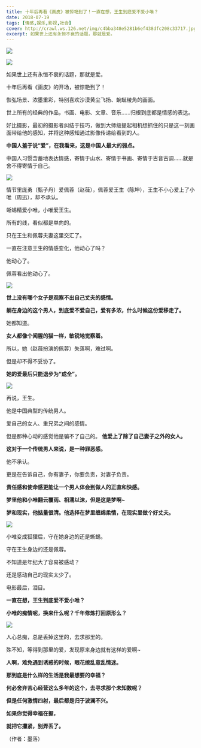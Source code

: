 ```yaml
---
title: 十年后再看《画皮》被惊艳到了！一直在想，王生到底爱不爱小唯？
date: 2018-07-19
tags: [情感,娱乐,影视,社会]
cover: http://crawl.ws.126.net/img/c4bba348e5281b6ef438dfc208c33717.jpg
excerpt: 如果世上还有永恒不衰的话题，那就是爱。
---
```

![](http://crawl.ws.126.net/img/c4bba348e5281b6ef438dfc208c33717.jpg)  

![](http://crawl.ws.126.net/img/28faa013af892a956babd82148f6af7f.jpg)  

如果世上还有永恒不衰的话题，那就是爱。

十年后再看《画皮》的开场，被惊艳到了！

恢弘场景、浓墨重彩，特别喜欢沙漠黄尘飞扬、蜿蜒棱角的画面。

世上所有的经典的作品，书画、电影、文章、音乐......归根到底都是情感的表达。

好比摄影，最初的摄影者纠结于技巧，做到大师级提起相机想抓住的只是这一刻画面带给他的感知，并将这种感知通过影像传递给看到的人。

**中国人羞于说“爱”，在我看来，这是中国人最大的弱点。**

中国人习惯含蓄地表达情感，寄情于山水、寄情于书画、寄情于古音古调......就是舍不得寄情于自己。

![](http://crawl.ws.126.net/img/7be2a0993da8403c7614fa17fed35c33.jpg)  

情节里庞勇（甄子丹）爱佩蓉（赵薇），佩蓉爱王生（陈坤），王生不小心爱上了小唯（周迅），却不承认。

蜥蜴精爱小唯，小唯爱王生。

所有的线，看似都是单向的。

只在王生和佩蓉夫妻这里交汇了。

一直在注意王生的情感变化，他动心了吗？

他动心了。

佩蓉看出他动心了。

![](http://crawl.ws.126.net/img/53e1401b2d3f25529cc66569ad39685e.jpg)  

**世上没有哪个女子是观察不出自己丈夫的感情。**

**躺在身边的这个男人，到底爱不爱自己，爱有多浓，什么时候这份爱移走了。**

她都知道。

**女人都像个闻腥的猫一样，敏锐地觉察着。**

所以，她（赵薇扮演的佩蓉）失落啊，难过啊。

但是却不得不妥协了。

**她的爱最后只能退步为“成全”。**

![](http://crawl.ws.126.net/img/19edfe78f4b543d518c90a325bfd4f8a.jpg)  

再说，王生。

他是中国典型的传统男人。

爱自己的女人、重兄弟之间的感情。

但是那种心动的感觉他是骗不了自己的。 **他爱上了除了自己妻子之外的女人。**

**这对于一个传统男人来说，是一种罪恶感。**

他不承认。

更是在告诉自己，你有妻子，你要负责，对妻子负责。

**责任感和使命感更能让一个男人体会到做人的正直和快感。**

**梦里他和小唯翻云覆雨、相濡以沫，但是这是梦啊~**

**梦和现实，他掂量很清。他选择在梦里缠绵柔情，在现实里做个好丈夫。**

![](http://crawl.ws.126.net/img/02122e3ef32d176ad4b5409b013ffe5c.jpg)  

小唯变成狐狸后，守在她身边的还是蜥蜴。

守在王生身边的还是佩蓉。

不知道是年纪大了容易被感动？

还是感动自己的现实太少了。

电影最后，泪目。

**一直在想，王生到底爱不爱小唯？**

**小唯的痴情呢，换来什么呢？千年修炼打回原形么？**

![](http://crawl.ws.126.net/img/ad69038affc8c4ad620123acfdf22726.jpg)  

人心总痴，总是丢掉这里的，去求那里的。

殊不知，等得到那里的爱，发现原来身边就有这样的爱啊~

**人啊，难免遇到诱惑的时候，眼花缭乱意乱情迷。**

**那到底是什么样的生活是我最想要的幸福？**

**何必舍弃苦心经营这么多年的这个，去寻求那个未知数呢？**

**但是任何激情四射，最后都是归于波澜不兴。**

**如果你觉得幸福在握，**

**就把它攥紧，别弄丢了。**

（作者：墨落）

